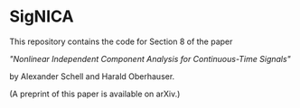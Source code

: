# SigNICA

This repository contains the code for Section 8 of the paper

*"Nonlinear Independent Component Analysis for Continuous-Time Signals"*

by Alexander Schell and Harald Oberhauser. 

(A preprint of this paper is available on arXiv.)
